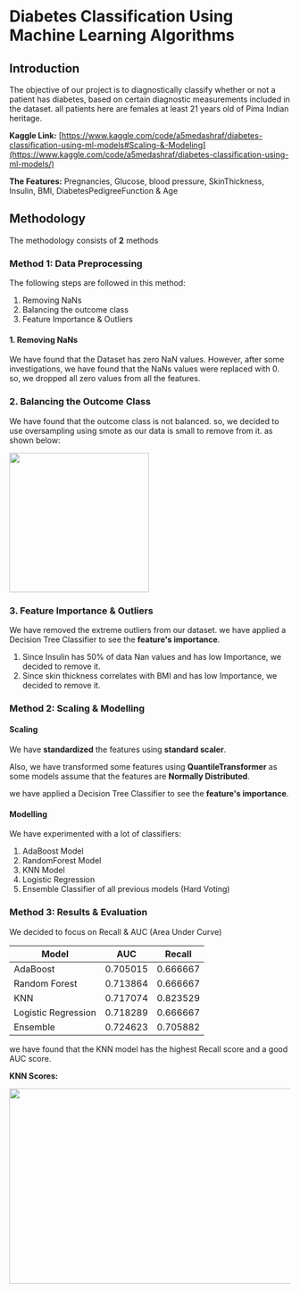 # Diabetes Classification Using Machine Learning Algorithms


## Introduction
The objective of our project is to diagnostically classify whether or not a patient has diabetes, based on certain diagnostic measurements included in the dataset. all patients here are females at least 21 years old of Pima Indian heritage.


**Kaggle Link:** [https://www.kaggle.com/code/a5medashraf/diabetes-classification-using-ml-models#Scaling-&-Modeling](https://www.kaggle.com/code/a5medashraf/diabetes-classification-using-ml-models/)

**The Features:** Pregnancies, Glucose, blood pressure, SkinThickness, Insulin, BMI, DiabetesPedigreeFunction & Age

## Methodology
The methodology consists of **2** methods

### Method 1: Data Preprocessing

The following steps are followed in this method:
1. Removing NaNs 
2. Balancing the outcome class
3. Feature Importance & Outliers

#### 1. Removing NaNs
We have found that the Dataset has zero NaN values. However, after some investigations, we have found that the NaNs values were replaced with 0.
so, we dropped all zero values from all the features.

### 2. Balancing the Outcome Class
We have found that the outcome class is not balanced. so, we decided to use oversampling using smote as our data is small to remove from it.
as shown below: 

<img src="https://github.com/a5medashraf/Diabetes-Classification-Using-Machine-Learning-Algorithms/assets/72763763/96083576-3296-4379-a843-a2c1af7f5991" width="250" height="250">

### 3. Feature Importance & Outliers
We have removed the extreme outliers from our dataset.
we have applied a Decision Tree Classifier to see the **feature's importance**. 
1. Since Insulin has 50% of data Nan values and has low Importance, we decided to remove it.
2. Since skin thickness correlates with BMI and has low Importance, we decided to remove it.

   
### Method 2: Scaling & Modelling
#### Scaling
We have **standardized** the features using **standard scaler**.

Also, we have transformed some features using **QuantileTransformer** as some models assume that the features are **Normally Distributed**.

we have applied a Decision Tree Classifier to see the **feature's importance**. 

#### Modelling

We have experimented with a lot of classifiers:
1. AdaBoost Model
2. RandomForest Model
3. KNN Model
4. Logistic Regression
5. Ensemble Classifier of all previous models (Hard Voting)

### Method 3: Results & Evaluation
We decided to focus on Recall & AUC (Area Under Curve)

| Model               | AUC      | Recall  |
|---------------------|----------|---------|
| AdaBoost            | 0.705015 | 0.666667|
| Random Forest       | 0.713864 | 0.666667|
| KNN                 | 0.717074 | 0.823529|
| Logistic Regression | 0.718289 | 0.666667|
| Ensemble            | 0.724623 | 0.705882|

we have found that the KNN model has the highest Recall score and a good AUC score.

**KNN Scores:**

<img src="https://github.com/a5medashraf/Diabetes-Classification-Using-Machine-Learning-Algorithms/assets/72763763/f98417ae-6902-49be-8dd5-66bd85d12156" width="650" height="350">

